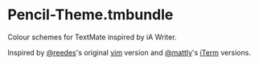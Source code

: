 # Pencil-Theme.tmbundle

Colour schemes for TextMate inspired by iA Writer.

Inspired by [@reedes][reedes]'s original [vim] version and [@mattly][mattly]'s [iTerm][iterm] versions.

[reedes]: https://github.com/reedes
[vim]: https://github.com/reedes/vim-colors-pencil
[mattly]: https://github.com/mattly
[iterm]: https://github.com/mattly/iterm-colors-pencil